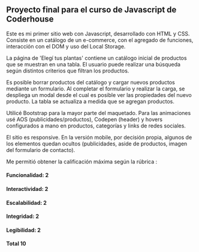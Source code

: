 ## Proyecto final para el curso de Javascript de Coderhouse

Este es mi primer sitio web con Javascript, desarrollado con HTML y CSS. Consiste en un catálogo de un e-commerce, 
con el agregado de funciones, interacción con el DOM y uso del Local Storage.

La página de 'Elegí tus plantas' contiene un catálogo inicial de productos que se muestran en una tabla. 
El usuario puede realizar una búsqueda según distintos criterios que filtran los productos.

Es posible borrar productos del catálogo y cargar nuevos productos mediante un formulario. Al completar el formulario y realizar la carga,
se despliega un modal desde el cual es posible ver las propiedades del nuevo producto. La tabla se actualiza a medida que se agregan productos.

Utilicé Bootstrap para la mayor parte del maquetado. Para las animaciones usé AOS (publicidades/productos), Codepen (header) y hovers 
configurados a mano en productos, categorías y links de redes sociales. 

El sitio es responsive. En la versión mobile, por decisión propia, algunos de los elementos quedan ocultos (publicidades, aside de productos, imagen del formulario de contacto).

Me permitió obtener la calificación máxima según la rúbrica :

#### Funcionalidad:         2

#### Interactividad:        2

#### Escalabilidad:         2

#### Integridad:             2

#### Legibilidad:           2 

#### Total                  10
